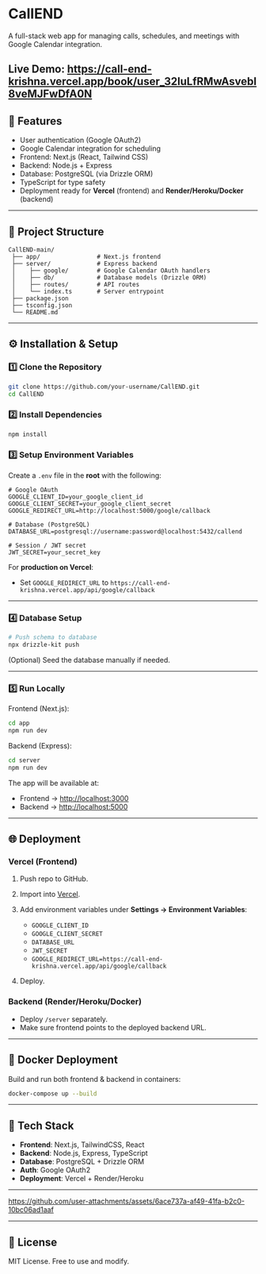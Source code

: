 # CallEND

A full-stack web app for managing calls, schedules, and meetings with Google Calendar integration.


Live Demo: https://call-end-krishna.vercel.app/book/user_32luLfRMwAsvebI8veMJFwDfA0N
---

## 🚀 Features

* User authentication (Google OAuth2)
* Google Calendar integration for scheduling
* Frontend: Next.js (React, Tailwind CSS)
* Backend: Node.js + Express
* Database: PostgreSQL (via Drizzle ORM)
* TypeScript for type safety
* Deployment ready for **Vercel** (frontend) and **Render/Heroku/Docker** (backend)

---

## 📂 Project Structure

```
CallEND-main/
 ├── app/                # Next.js frontend
 ├── server/             # Express backend
 │    ├── google/        # Google Calendar OAuth handlers
 │    ├── db/            # Database models (Drizzle ORM)
 │    ├── routes/        # API routes
 │    └── index.ts       # Server entrypoint
 ├── package.json
 ├── tsconfig.json
 └── README.md
```

---

## ⚙️ Installation & Setup

### 1️⃣ Clone the Repository

```bash
git clone https://github.com/your-username/CallEND.git
cd CallEND
```

### 2️⃣ Install Dependencies

```bash
npm install
```

### 3️⃣ Setup Environment Variables

Create a `.env` file in the **root** with the following:

```env
# Google OAuth
GOOGLE_CLIENT_ID=your_google_client_id
GOOGLE_CLIENT_SECRET=your_google_client_secret
GOOGLE_REDIRECT_URL=http://localhost:5000/google/callback

# Database (PostgreSQL)
DATABASE_URL=postgresql://username:password@localhost:5432/callend

# Session / JWT secret
JWT_SECRET=your_secret_key
```

For **production on Vercel**:

* Set `GOOGLE_REDIRECT_URL` to
  `https://call-end-krishna.vercel.app/api/google/callback`

---

### 4️⃣ Database Setup

```bash
# Push schema to database
npx drizzle-kit push
```

(Optional) Seed the database manually if needed.

---

### 5️⃣ Run Locally

Frontend (Next.js):

```bash
cd app
npm run dev
```

Backend (Express):

```bash
cd server
npm run dev
```

The app will be available at:

* Frontend → [http://localhost:3000](http://localhost:3000)
* Backend → [http://localhost:5000](http://localhost:5000)

---

## 🌐 Deployment

### Vercel (Frontend)

1. Push repo to GitHub.
2. Import into [Vercel](https://vercel.com/).
3. Add environment variables under **Settings → Environment Variables**:

   * `GOOGLE_CLIENT_ID`
   * `GOOGLE_CLIENT_SECRET`
   * `DATABASE_URL`
   * `JWT_SECRET`
   * `GOOGLE_REDIRECT_URL=https://call-end-krishna.vercel.app/api/google/callback`
4. Deploy.

### Backend (Render/Heroku/Docker)

* Deploy `/server` separately.
* Make sure frontend points to the deployed backend URL.

---

## 🐳 Docker Deployment

Build and run both frontend & backend in containers:

```bash
docker-compose up --build
```

---

## 📌 Tech Stack

* **Frontend**: Next.js, TailwindCSS, React
* **Backend**: Node.js, Express, TypeScript
* **Database**: PostgreSQL + Drizzle ORM
* **Auth**: Google OAuth2
* **Deployment**: Vercel + Render/Heroku

---


https://github.com/user-attachments/assets/6ace737a-af49-41fa-b2c0-10bc06ad1aaf


---


## 📝 License

MIT License. Free to use and modify.
